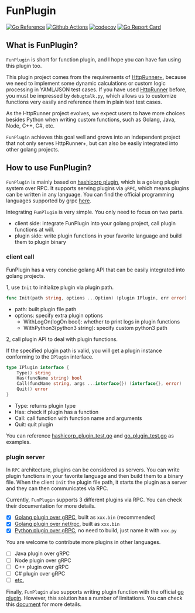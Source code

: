 # FunPlugin

[![Go Reference](https://pkg.go.dev/badge/github.com/httprunner/funplugin.svg)](https://pkg.go.dev/github.com/httprunner/funplugin)
[![Github Actions](https://github.com/httprunner/funplugin/actions/workflows/unittest.yml/badge.svg)](https://github.com/httprunner/funplugin/actions)
[![codecov](https://codecov.io/gh/httprunner/funplugin/branch/main/graph/badge.svg?token=DW3K2R1PNC)](https://codecov.io/gh/httprunner/funplugin)
[![Go Report Card](https://goreportcard.com/badge/github.com/httprunner/funplugin)](https://goreportcard.com/report/github.com/httprunner/funplugin)

## What is FunPlugin?

`FunPlugin` is short for function plugin, and I hope you can have fun using this plugin too.

This plugin project comes from the requirements of [HttpRunner+], because we need to implement some dynamic calculations or custom logic processing in YAML/JSON test cases. If you have used [HttpRunner] before, you must be impressed by `debugtalk.py`, which allows us to customize functions very easily and reference them in plain text test cases.

As the HttpRunner project evolves, we expect users to have more choices besides Python when writing custom functions, such as Golang, Java, Node, C++, C#, etc.

`FunPlugin` achieves this goal well and grows into an independent project that not only serves HttpRunner+, but can also be easily integrated into other golang projects.

## How to use FunPlugin?

`FunPlugin` is mainly based on [hashicorp plugin], which is a golang plugin system over RPC. It supports serving plugins via `gRPC`, which means plugins can be written in any language. You can find the official programming languages supported by grpc [here][grpc-lang].

Integrating `FunPlugin` is very simple. You only need to focus on two parts.

- client side: integrate FunPlugin into your golang project, call plugin functions at will.
- plugin side: write plugin functions in your favorite language and build them to plugin binary

### client call

FunPlugin has a very concise golang API that can be easily integrated into golang projects.

1, use `Init` to initialize plugin via plugin path.

```go
func Init(path string, options ...Option) (plugin IPlugin, err error)
```

- path: built plugin file path
- options: specify extra plugin options
  - WithLogOn(logOn bool): whether to print logs in plugin functions
  - WithPython3(python3 string): specify custom python3 path

2, call plugin API to deal with plugin functions.

If the specified plugin path is valid, you will get a plugin instance conforming to the `IPlugin` interface.

```go
type IPlugin interface {
	Type() string
	Has(funcName string) bool
	Call(funcName string, args ...interface{}) (interface{}, error)
	Quit() error
}
```

- Type: returns plugin type
- Has: check if plugin has a function
- Call: call function with function name and arguments
- Quit: quit plugin

You can reference [hashicorp_plugin_test.go] and [go_plugin_test.go] as examples.

### plugin server

In `RPC` architecture, plugins can be considered as servers. You can write plugin functions in your favorite language and then build them to a binary file. When the client `Init` the plugin file path, it starts the plugin as a server and they can then communicates via RPC.

Currently, `FunPlugin` supports 3 different plugins via RPC. You can check their documentation for more details.

- [x] [Golang plugin over gRPC][go-grpc-plugin], built as `xxx.bin` (recommended)
- [x] [Golang plugin over net/rpc][go-rpc-plugin], built as `xxx.bin`
- [x] [Python plugin over gRPC][python-grpc-plugin], no need to build, just name it with `xxx.py`

You are welcome to contribute more plugins in other languages.

- [ ] Java plugin over gRPC
- [ ] Node plugin over gRPC
- [ ] C++ plugin over gRPC
- [ ] C# plugin over gRPC
- [ ] [etc.][grpc-lang]

Finally, `FunPlugin` also supports writing plugin function with the official [go plugin]. However, this solution has a number of limitations. You can check this [document][go-plugin] for more details.


[HttpRunner+]: https://github.com/httprunner/hrp
[HttpRunner]: https://github.com/httprunner/httprunner
[hashicorp plugin]: https://github.com/hashicorp/go-plugin
[grpc-lang]: https://www.grpc.io/docs/languages/
[go plugin]: https://pkg.go.dev/plugin
[examples/plugin/]: ../examples/plugin/
[examples/plugin/debugtalk.go]: ../examples/plugin/debugtalk.go
[hashicorp_plugin_test.go]: hashicorp_plugin_test.go
[go_plugin_test.go]: go_plugin_test.go
[go-grpc-plugin]: docs/go-grpc-plugin.md
[go-rpc-plugin]: docs/go-rpc-plugin.md
[python-grpc-plugin]: docs/python-grpc-plugin.md
[go-plugin]: docs/go-plugin.md
